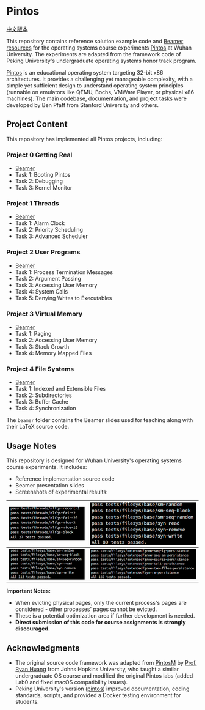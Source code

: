 # Pintos

[中文版本](./README-cn.md)

This repository contains reference solution example code and [Beamer resources](./beamer) for the operating systems course experiments [Pintos](https://pintos-os.org/) at Wuhan University. The experiments are adapted from the framework code of Peking University's undergraduate operating systems honor track program.

[Pintos](http://pintos-os.org) is an educational operating system targeting 32-bit x86 architectures. It provides a challenging yet manageable complexity, with a simple yet sufficient design to understand operating system principles (runnable on emulators like QEMU, Bochs, VMWare Player, or physical x86 machines). The main codebase, documentation, and project tasks were developed by Ben Pfaff from Stanford University and others.

## Project Content

This repository has implemented all Pintos projects, including:

### Project 0 Getting Real

- [Beamer](./beamer/OSLab-Project0/main.pdf)
- Task 1: Booting Pintos
- Task 2: Debugging
- Task 3: Kernel Monitor

### Project 1 Threads

- [Beamer](./beamer/OSLab-Project1/OSLab_Project1.pdf)
- Task 1: Alarm Clock
- Task 2: Priority Scheduling
- Task 3: Advanced Scheduler

### Project 2 User Programs

- [Beamer](./beamer/OSLab-Project2/OSLab_Project2.pdf)
- Task 1: Process Termination Messages
- Task 2: Argument Passing
- Task 3: Accessing User Memory
- Task 4: System Calls
- Task 5: Denying Writes to Executables

### Project 3 Virtual Memory

- [Beamer](./beamer/OSLab-Project3/OSLab_Project3.pdf)
- Task 1: Paging
- Task 2: Accessing User Memory
- Task 3: Stack Growth
- Task 4: Memory Mapped Files

### Project 4 File Systems

- [Beamer](./beamer/OSLab-Project4/OSLab_Project4.pdf)
- Task 1: Indexed and Extensible Files
- Task 2: Subdirectories
- Task 3: Buffer Cache
- Task 4: Synchronization

The `beamer` folder contains the Beamer slides used for teaching along with their LaTeX source code.

## Usage Notes

This repository is designed for Wuhan University's operating systems course experiments. It includes:
- Reference implementation source code
- Beamer presentation slides
- Screenshots of experimental results:

| ![Project1](./assets/1.png) | ![Project2](./assets/2.png) |
| --------------------------- | --------------------------- |
| ![Project3](./assets/3.png) | ![Project4](./assets/4.png) |

**Important Notes:**
- When evicting physical pages, only the current process's pages are considered - other processes' pages cannot be evicted.
- These is a potential optimization area if further development is needed.
- **Direct submission of this code for course assignments is strongly discouraged.**

## Acknowledgments

- The original source code framework was adapted from [PintosM](https://github.com/ryanphuang/PintosM) by [Prof. Ryan Huang](huang@cs.jhu.edu) from Johns Hopkins University, who taught a similar undergraduate OS course and modified the original Pintos labs (added Lab0 and fixed macOS compatibility issues).
- Peking University's version ([pintos](https://github.com/PKU-OS/pintos)) improved documentation, coding standards, scripts, and provided a Docker testing environment for students.
